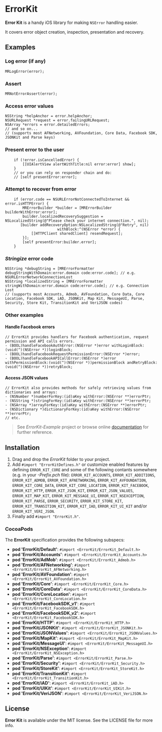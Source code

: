 ErrorKit
========

**Error Kit** is a handy iOS library for making `NSError` handling easier.

It covers error object creation, inspection, presentation and recovery.

Examples
--------

### Log error (if any)

    MRLogError(error);

### Assert

    MRNotErrorAssert(error);
    
### Access error values

	NSString *helpAnchor = error.helpAnchor;
    NSURLRequest *request = error.failingURLRequest;
    NSArray *errors = error.detailedErrors;
    // and so on...
    // (supports most AFNetworking, AVFoundation, Core Data, Facebook SDK, JSONKit and Parse keys)

### Present error to the user

        if (!error.isCancelledError) {
	        [[UIAlertView alertWithTitle:nil error:error] show];
	    }
        // or you can rely on responder chain and do:
        // [self presentError:error];

### Attempt to recover from error

        if (error.code == NSURLErrorNotConnectedToInternet && error.isHTTPError) {
	        MRErrorBuilder *builder = [MRErrorBuilder builderWithError:error];
	        builder.localizedRecoverySuggestion = NSLocalizedString(@"Please check your internet connection.", nil);
	       [builder addRecoveryOption:NSLocalizedString(@"Retry", nil)
	                        withBlock:^(NSError *error) {
                [[HTTPClient sharedClient] resendRequest];
            }];
	        [self presentError:builder.error];
	    }

### *Stringize* error code

    NSString *debugString = [MRErrorFormatter debugStringWithDomain:error.domain code:error.code]; // e.g. NSURLErrorNetworkConnectionLost
    NSString *localizedString = [MRErrorFormatter stringWithDomain:error.domain code:error.code]; // e.g. Connection Lost
    // (supports most Accounts, Admob, AVFoundation, Core Data, Core Location, Facebook SDK, iAD, JSONKit, Map Kit, MessageUI, Parse, Security, Store Kit, TransitionKit and VeriJSON codes)

### Other examples

#### Handle Facebook errors

    // ErrorKit provides handlers for Facebook authentication, request permission and API calls errors.
    - (BOOL)handleFacebookAuthError:(NSError *)error withLoginBlock:(void(^)(NSError *))loginBlock;
    - (BOOL)handleFacebookRequestPermissionError:(NSError *)error;
    - (BOOL)handleFacebookAPICallError:(NSError *)error withPermissionBlock:(void(^)(NSError *))permissionBlock andRetryBlock:(void(^)(NSError *))retryBlock;

#### Access JSON values

    // ErrorKit also provides methods for safely retrieving values from dictionaries and arrays:
    - (NSNumber *)numberForKey:(id)aKey withError:(NSError **)errorPtr;
    - (NSString *)stringForKey:(id)aKey withError:(NSError **)errorPtr;
    - (NSArray *)arrayForKey:(id)aKey withError:(NSError **)errorPtr;
    - (NSDictionary *)dictionaryForKey:(id)aKey withError:(NSError **)errorPtr;
    // etc.

> See *ErrorKit-Example* project or browse online [documentation](http://hectr.github.com/ErrorKit/) for further reference.

Installation
------------

1. Drag and drop the *ErrorKit* folder to your project.
2. Add `#import "ErrorKitDefines.h"` or customize enabled features by defining `ERROR_KIT_CORE` and some of the following contants somewhere (e.g. in your *-Prefix.pch* file):
`ERROR_KIT_ACCOUNTS`, `ERROR_KIT_ADDITIONS`, `ERROR_KIT_ADMOB`, `ERROR_KIT_AFNETWORKING`, `ERROR_KIT_AVFOUNDATION`, `ERROR_KIT_CORE_DATA`, `ERROR_KIT_CORE_LOCATION`, `ERROR_KIT_FACEBOOK`, `ERROR_KIT_HTTP`, `ERROR_KIT_JSON_KIT`, `ERROR_KIT_JSON_VALUES`, `ERROR_KIT_MAP_KIT`, `ERROR_KIT_MESSAGE_UI`, `ERROR_KIT_NSEXCEPTION`, `ERROR_KIT_PARSE`, `ERROR_SECURITY`, `ERROR_KIT_STORE_KIT`, `ERROR_KIT_TRANSITION_KIT`, `ERROR_KIT_IAD`, `ERROR_KIT_UI_KIT` and/or `ERROR_KIT_VERI_JSON`.
3. Finally add `#import "ErrorKit.h"`.

### CocoaPods

The **ErrorKit** specification provides the following subspecs:

* **pod 'ErrorKit/Default'**: `#import <ErrorKit/ErrorKit_Default.h>`
* **pod 'ErrorKit/Accounts'**: `#import <ErrorKit/ErrorKit_Accounts.h>`
* **pod 'ErrorKit/AdMob'**: `#import <ErrorKit/ErrorKit_Admob.h>`
* **pod 'ErrorKit/AFNetworking'**: `#import <ErrorKit/ErrorKit_AFNetworking.h>`
* **pod 'ErrorKit/AVFoundation'**: `#import <ErrorKit/ErrorKit_AVFoundation.h>`
* **pod 'ErrorKit/Core'**: `#import <ErrorKit/ErrorKit_Core.h>`
* **pod 'ErrorKit/CoreData'**: `#import <ErrorKit/ErrorKit_CoreData.h>`
* **pod 'ErrorKit/CoreLocation'**: `#import <ErrorKit/ErrorKit_CoreLocation.h>`
* **pod 'ErrorKit/FacebookSDK_v1'**: `#import <ErrorKit/ErrorKit_FacebookSDK.h>`
* **pod 'ErrorKit/FacebookSDK_v2'**: `#import <ErrorKit/ErrorKit_FacebookSDK.h>`
* **pod 'ErrorKit/HTTP'**: `#import <ErrorKit/ErrorKit_HTTP.h>`
* **pod 'ErrorKit/JSONKit'**: `#import <ErrorKit/ErrorKit_JSONKit.h>`
* **pod 'ErrorKit/JSONValues'**: `#import <ErrorKit/ErrorKit_JSONValues.h>`
* **pod 'ErrorKit/MapKit'**: `#import <ErrorKit/ErrorKit_MapKit.h>`
* **pod 'ErrorKit/MessageUI'**: `#import <ErrorKit/ErrorKit_MessageUI.h>`
* **pod 'ErrorKit/NSException'**: `#import <ErrorKit/ErrorKit_NSException.h>`
* **pod 'ErrorKit/Parse'**: `#import <ErrorKit/ErrorKit_Parse.h>`
* **pod 'ErrorKit/Security'**: `#import <ErrorKit/ErrorKit_Security.h>`
* **pod 'ErrorKit/StoreKit'**: `#import <ErrorKit/ErrorKit_StoreKit.h>`
* **pod 'ErrorKit/TransitionKit'**: `#import <ErrorKit/ErrorKit_TransitionKit.h>`
* **pod 'ErrorKit/iAD'**: `#import <ErrorKit/ErrorKit_iAD.h>`
* **pod 'ErrorKit/UIKit'**: `#import <ErrorKit/ErrorKit_UIKit.h>`
* **pod 'ErrorKit/VeriJSON'**: `#import <ErrorKit/ErrorKit_VeriJSON.h>`

License
-------

**Error Kit** is available under the MIT license. See the LICENSE file for more info.
